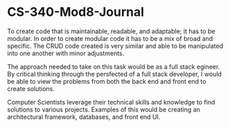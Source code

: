 # CS-340-Mod8-Journal

To create code that is maintainable, readable, and adaptable; it has to be modular. In order to create modular code it has to be a mix of broad and specific. The CRUD code created is very similar and able to be manipulated into one another with minor adjustments. 

The approach needed to take on this task would be as a full stack egineer. By critical thinking through the persfected of a full stack developer, I would be able to view the problems from both the back end and front end to create solutions. 

Computer Scientists leverage their technical skills and knowledge to find solutions to various projects. Examples of this would be creating an architectural framework, databases, and front end UI.  
